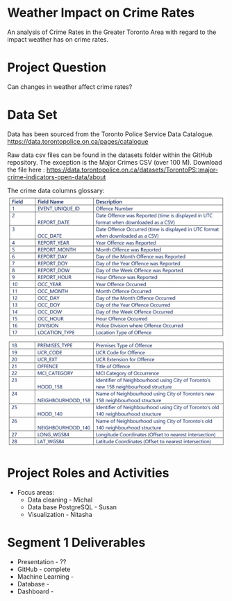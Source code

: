 # Weather Impact on Crime Rates
An analysis of Crime Rates in the Greater Toronto Area with regard to the impact weather has on crime rates.


# Project Question
Can changes in weather affect crime rates?

# Data Set
Data has been sourced from the Toronto Police Service Data Catalogue. 
https://data.torontopolice.on.ca/pages/catalogue


Raw data csv files can be found in the datasets folder within the GitHub repository.  The exception is the Major Crimes CSV (over 100 M).  Download the file here : https://data.torontopolice.on.ca/datasets/TorontoPS::major-crime-indicators-open-data/about

The crime data columns glossary:
![crime_glossary_01](./img/toronto_crime_glossary_01.png)
![crime_glossary_02](./img/toronto_crime_glossary_02.png)

# Project Roles and Activities
* Focus areas:
    * Data cleaning - Michal 
    * Data base PostgreSQL - Susan 
    * Visualization - Nitasha

# Segment 1 Deliverables
* Presentation      - ??
* GitHub            - complete
* Machine Learning  - 
* Database          -
* Dashboard         - 




